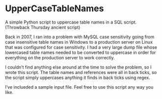 # UpperCaseTableNames
A simple Python script to uppercase table names in a SQL script. (Throwback Thursday ancient script)

Back in 2007, I ran into a problem with MySQL case sensitivity going from case insensitive table names in
Windows to a production server on Linux that was configured for case sensitivity. I had a very large dump
file whose lowercased table names needed to be converted to uppercase in order for everything on the 
production server to work correctly.

I couldn’t find anything else around at the time to solve the problem, so I wrote this script. The table
names and references were all in back ticks, so the script simply uppercases anything it finds in back
ticks using regex.

I’ve inclueded a sample input file. Feel free to use this script any way you like.
